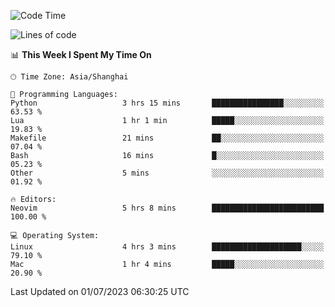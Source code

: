 <!--START_SECTION:waka-->
![Code Time](http://img.shields.io/badge/Code%20Time-1%2C412%20hrs%2017%20mins-blue)

![Lines of code](https://img.shields.io/badge/From%20Hello%20World%20I%27ve%20Written-262.0%20thousand%20lines%20of%20code-blue)

📊 **This Week I Spent My Time On** 

```text
🕑︎ Time Zone: Asia/Shanghai

💬 Programming Languages: 
Python                   3 hrs 15 mins       ████████████████░░░░░░░░░   63.53 % 
Lua                      1 hr 1 min          █████░░░░░░░░░░░░░░░░░░░░   19.83 % 
Makefile                 21 mins             ██░░░░░░░░░░░░░░░░░░░░░░░   07.04 % 
Bash                     16 mins             █░░░░░░░░░░░░░░░░░░░░░░░░   05.23 % 
Other                    5 mins              ░░░░░░░░░░░░░░░░░░░░░░░░░   01.92 % 

🔥 Editors: 
Neovim                   5 hrs 8 mins        █████████████████████████   100.00 % 

💻 Operating System: 
Linux                    4 hrs 3 mins        ████████████████████░░░░░   79.10 % 
Mac                      1 hr 4 mins         █████░░░░░░░░░░░░░░░░░░░░   20.90 % 
```


 Last Updated on 01/07/2023 06:30:25 UTC
<!--END_SECTION:waka-->
